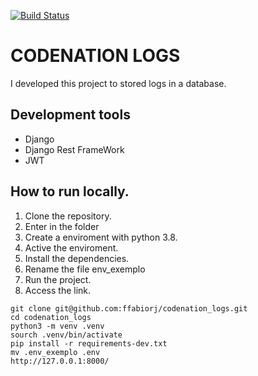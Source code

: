[![Build Status](https://travis-ci.org/ffabiorj/codenation_logs.svg?branch=master)](https://travis-ci.org/ffabiorj/codenation_logs)

# CODENATION LOGS
I developed this project to stored logs in a database.


## Development tools
* Django
* Django Rest FrameWork
* JWT

## How to run locally.

1. Clone the repository.
2. Enter in the folder
3. Create a enviroment with python 3.8.
4. Active the enviroment.
5. Install the dependencies.
6. Rename the file env_exemplo
7. Run the project.
8. Access the link.


```
git clone git@github.com:ffabiorj/codenation_logs.git
cd codenation_logs
python3 -m venv .venv
sourch .venv/bin/activate
pip install -r requirements-dev.txt
mv .env_exemplo .env
http://127.0.0.1:8000/
```